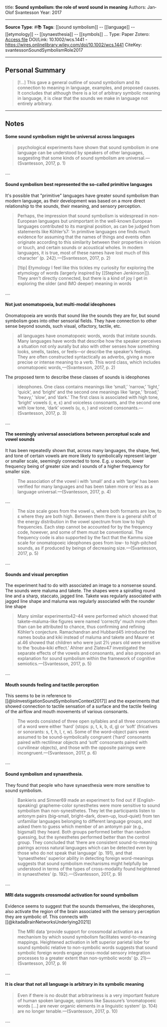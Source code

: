title: **Sound symbolism: the role of word sound in meaning**
Authors: Jan‐Olof Svantesson
Year: 2017

****
**Source Type**: #📚
**Tags**: [[sound symbolism]] -- [[language]] -- [[etymology]] -- [[synaesthesia]] -- [[symbols]]
...
Type: Paper
Zotero: [Access file](zotero://select/items/@svantessonSoundSymbolismRole2017)
DOI/Link: 10.1002/wcs.1441 - https://wires.onlinelibrary.wiley.com/doi/10.1002/wcs.1441
CiteKey: svantessonSoundSymbolismRole2017 
*****

## Personal Summary

>[!...]
> This gave a general outline of sound symbolism and its connection to meaning in language, examples, and proposed causes. It concludes that although there is a lot of arbitrary symbolic meaning in language, it is clear that the sounds we make in language not entirely arbitrary.
>

*****

## Notes

#### Some sound symbolism might be universal across languages


> psychological experiments have shown that sound symbolism in one language can be understood by speakers of other languages, suggesting that some kinds of sound symbolism are universal.—(Svantesson, 2017, p. 1)

  
....  
#### Sound symbolism best represented the so-called primitive languages

It's possible that "primitive" languages have greater sound symbolism than modern language, as their development was based on a more direct relationship to the sounds, their meaning, and sensory perception. 

> Perhaps, the impression that sound symbolism is widespread in non-European languages but unimportant in the well-known European languages contributed to its marginal position, as can be judged from statements like Köhler’s7: ‘in primitive languages one finds much evidence for assuming that the names of things and events often originate according to this similarity between their properties in vision or touch, and certain sounds or acoustical wholes. In modern languages, it is true, most of these names have lost much of this character’ (p. 242).—(Svantesson, 2017, p. 2)

>[!tip] Etymology
>I feel like this tickles my curiosity for exploring the etymology of words (largerly inspired by [[Stephen Jenkinson]]). They aren't directly connected, but there is a kind of joy I get in exploring the older (and IMO deeper) meaning in words

  
....  

#### Not just onomatopoeia, but multi-modal ideophones

Onomatopoeia are words that sound like the sounds they are for, but sound symbolism goes into other sensorial fields. They have connection to other sense beyond sounds, such visual, olfactory, tactile, etc. 

> all languages have onomatopoeic words, words that imitate sounds. Many languages have words that describe how the speaker perceives a situation not only aurally but also with other senses how something looks, smells, tastes, or feels—or describe the speaker’s feelings. They are often constructed syntactically as adverbs, giving a more precise or intense meaning to a verb. This word class, which includes onomatopoeic words,—(Svantesson, 2017, p. 2)

The proposed term to describe these classes of sounds is ideophones

> ideophones. One class contains meanings like ‘small,’ ‘narrow,’ ‘light,’ ‘quick’, and ‘bright’ and the second one meanings like ‘large,’ ‘broad,’ ‘heavy,’ ‘slow’, and ‘dark.’ The first class is associated with high tone, ‘bright’ vowels (i, e, ε) and voiceless consonants, and the second one with low tone, ‘dark’ vowels (u, o, ) and voiced consonants.—(Svantesson, 2017, p. 3)

 
....  

#### The seemingly universal associations between perceptual scale and vowel sounds

It has been repeatedly shown that, across many languages, the shape, feel, and tone of certain vowels are more likely to symbolically represent larger or smaller scale, seemingly connected to tone. E.g. *u* sounds, lower frequency being of greater size and *i* sounds of a higher frequency for smaller size.

> The association of the vowel i with ‘small’ and a with ‘large’ has been verified for many languages and has been taken more or less as a language universal.—(Svantesson, 2017, p. 4)

....  

> The size scale goes from the vowel u, where both formants are low, to ε where they are both high. Between them there is a general shift of the energy distribution in the vowel spectrum from low to high frequencies. Each step cannot be accounted for by the frequency code, however, and some of them must be conventional. The frequency code is also supported by the fact that the Kammu size scale for onomatopoeic ideophones goes from low- to high-pitched sounds, as if produced by beings of decreasing size.—(Svantesson, 2017, p. 5)

  
....  

#### Sounds and visual perception

The experiment had to do with associated an image to a nonsense sound. 
The sounds were maluma and takete. The shapes were a spiralling round line and a sharp, staccato, jagged line. Takete was regularly associated with jagged line shape and maluma was regularly associated with the rounder line shape

> Many similar experiments42–44 were performed which showed that takete–maluma-like figures were named ‘correctly’ much more often than can be attributed to chance, thus confirming and refining Köhler’s conjecture. Ramachandran and Hubbard45 introduced the names bouba and kiki instead of maluma and takete and Maurer et al.46 showed that children who were just 2½ years old were sensitive to the ‘bouba–kiki effect.’ Ahlner and Zlatev47 investigated the separate effects of the vowels and consonants, and also proposed an explanation for sound symbolism within the framework of cognitive semiotics.—(Svantesson, 2017, p. 5)

  
....  

#### Mouth sounds feeling and tactile perception 

This seems to be in reference to [[@loInvestigationSoundSymbolismContext2017]] and the experiments that showed connection to tactile sensation of a surface and the tactile feeling of the airflow and mouth movements of various consonants. 

> The words consisted of three open syllables and all three consonants of a word were either ‘hard’ (stops: p, t, k, b, d, g) or ‘soft’ (fricatives or sonorants: s, f, h, l, r, w). Some of the word–object pairs were assumed to be sound-symbolically congruent (‘hard’ consonants paired with rectilinear objects and ‘soft’ consonants paired with curvilinear objects), and those with the opposite pairings were incongruent.—(Svantesson, 2017, p. 6)

  
....  
#### Sound symbolism and synaesthesia.  
  
They found that people who have synaesthesia were more sensitive to sound symbolism. 

> Bankieris and Simner69 made an experiment to find out if (English-speaking) grapheme-color synesthetes were more sensitive to sound symbolism than non-synesthetes. They let the participants listen to antonym pairs (big–small, bright–dark, down–up, loud–quiet) from ten unfamiliar languages belonging to different language groups, and asked them to guess which member of an antonym pair (e.g., bigsmall) they heard. Both groups performed better than random guessing, but the synesthetes performed better than the control group. They concluded that ‘there are consistent sound-to-meaning pairings across natural languages which can be detected even by those who do not speak that language’ (p. 191), and that ‘synaesthetes’ superior ability in detecting foreign word-meanings suggests that sound symbolism mechanisms might helpfully be understood in terms of the types of cross-modality found heightened in synaesthetes’ (p. 192).—(Svantesson, 2017, p. 9)

  
....  

#### MRI data suggests crossmodal activation for sound symbolism

Evidence seems to suggest that the sounds themselves, the ideophones, also activate the region of the brain associated with the sensory perception they are symbolic of. This connects with [[@kitadaBrainNetworksUnderlying2021]]

> The MRI data ‘provide support for crossmodal activation as a mechanism by which sound symbolism facilitates word-to-meaning mappings. Heightened activation in left superior parietal lobe for sound symbolic relative to non-symbolic words suggests that sound symbolic foreign words engage cross-modal sensory integration processes to a greater extent than non-symbolic words’ (p. 21)—(Svantesson, 2017, p. 9)

  
....  

#### It is clear that not all language is arbitrary in its symbolic meaning

> Even if there is no doubt that arbitrariness is a very important feature of human spoken language, opinions like Saussure’s ‘onomatopoeic words [...] are never organic elements in a linguistic system’ (p. 104) are no longer tenable.—(Svantesson, 2017, p. 10)

  
....